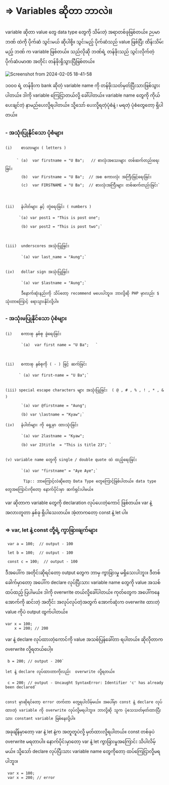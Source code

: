 # => Variables ဆိုတာ ဘာလဲ။

   variable ဆိုတာ value တွေ data type တွေကို သိမ်းတဲ့ အရာတစ်ခုဖြစ်တယ်။ ဉပမာ ဘဏ် ထဲကို ပိုက်ဆံ သွင်းမယ် ဆိုပါစို့။ သွင်းမည့် ပိုက်ဆံသည် value ဖြစ်ပြီး  ထိန်းသိမ်းမည့် ဘဏ် က variable ဖြစ်တယ်။  သည်လိုဆို ဘဏ်ရဲ့ တန်ဖိုးသည် သွင်းလိုက်တဲ့ ပိုက်ဆံပမာဏ အတိုင်း တန်ဖိုးရှိသွားပြီဖြစ်တယ်။  
   
   
   ![Screenshot from 2024-02-05 18-41-58](https://github.com/hsumyatm7308/Javascript-notes/assets/107622230/a046e1e5-c57b-486f-ba3a-c8a5feaaffbd)

   
   
   
   
  ၁၀၀၀ ရဲ့ တန်ဖိုးက bank ဆိုတဲ့ variable name ကို တန်ဖိုးသတ်မှတ်ပြီးသားဖြစ်သွားပါတယ်။ ဒါကို variable ကြေငြာတယ်လို့ ခေါ်ပါတယ်။ variable name တွေကို ကိုယ်ပေးချင်တဲ့ နာမည်ပေးလို့ရပါတယ်။ သို့သော် ပေးလို့ရတဲ့ပုံစံနဲ့ ၊ မရတဲ့ ပုံစံတွေတော့ ရှိပါတယ်။ 

      
 ### -  အသုံးပြုနိုင်သော ပုံစံများ 
  
    (i)    စာသားများ ( letters )  
    
         ` (a)  var firstname = "U Ba";   // စာလုံးအသေးများ တစ်ဆက်တည်းရေးခြင်း
           (b)  var Firstname = "U Ba";  // အစ စကားလုံး အကြီးဖြင့်ရေးခြင်း
           (c)  var FIRSTNAME = "U Ba";  // စားလုံးအကြီးများ တစ်ဆက်တည်းခြင်း`
    
    
    
    (ii)   နံပါတ်များ နှင့် တွဲရေးခြင်း ( numbers )  
         
          `(a) var post1 = "This is post one"; 
           
           (b) var post2 = "This is post two";`
    
    
    
    (iii)  underscores အသုံးပြုခြင်း 
           
           `(a) var last_name = "Aung";`
           
    
    (iv)   dollar sign အသုံးပြုခြင်း 
    
           `(a) var $lastname = "Aung";`
           
           ဒီနောက်ဆုံးနည်းကို သိပ်တော့ recommend မပေးပါဘူး။ ဘာလို့ဆို PHP မှာလည်း $ သုံးတာကြောင့် ရောသွားနိုင်လို့ပါ။ 
    
    
          
 ### -  အသုံးမပြုနိုင်သော ပုံစံများ 
   
    (i)    စကားစု နှစ်စု ခွဲရေးခြင်း  
    
           `(a)  var first name = "U Ba";   `
    
    
    
    (ii)   စကားစု နှစ်စုကို ( - ) ဖြင့် ဆက်ခြင်း
         
          ` (a) var first-name = "U Ba";`
    
    
    (iii) special escape characters များ အသုံးပြုခြင်း  ( @ , # , % , ! , * , & )
           
           `(a) var @firstname = "Aung";  
           
           (b) var \lastname = "Kyaw";` 
    
    (iv)   နံပါတ်များ ကို ရှေ့မှာ ထားသုံးခြင်း 
    
           `(a) var 2lastname = "Kyaw";
           
           (b) var 23title  = "This is title 23"; `
           
           
    (v) variable name တွေကို single / double quote ထဲ ထည့်ရေးခြင်း
       
           `(a) var "firstname" = "Aye Aye";`
       
            Tip:: ဘာကြောင့်လဲဆိုတော့ Data Type တွေကြောင့်ဖြစ်ပါတယ်။ data type တွေအကြောင်းကိုတော့ နောက်ပိုင်းမှာ ဆက်ရှင်းပါမယ်။ 
      
      
      
      
   
   var ဆိုတာက variable တွေကို declaration လုပ်ပေးတဲ့ကောင် ဖြစ်တယ်။ var နဲ့အလားတူတာ နှစ်ခု ရှိပါသေးတယ်။ အဲ့တာကတော့  const  နဲ့  let  ပါ။ 
   
   
### => var, let နဲ့ const တို့ရဲ့ ကွာခြားချက်များ 

 
     var a = 100;  // output - 100 
    
     let b = 100;  // output - 100
     
     const c = 100;  // output - 100
     
     
  ဒီအပေါ်က အတိုင်းဆိုရင်တော့ output တွေက ဘာမှ ကွာခြားမှု မရှိသေးပါဘူး။ ဒီတစ်ခေါက်မှာတော့ အပေါ်က declare လုပ်ပြီးသား variable name တွေကို value အသစ်ထပ်ထည့် ပြပါမယ်။  ဒါကို overwrite တယ်လို့ခေါ်ပါတယ်။ ကုတ်တွေက အပေါ်ကနေ အောက်ကို ဆင်းတဲ့ အတိုင်း အလုပ်လုပ်တဲ့အတွက် အောက်ဆုံးက overwrite ထားတဲ့ value ကိုပဲ output ထွက်ပါတယ်။ 

    var x = 100; 
        x = 200; // 200 
        
   var နဲ့ declare လုပ်ထားတဲ့ကောင်ကို value အသစ်ပြန်ခေါ်တာ ရပါတယ်။  ဆိုလိုတာက overwrite လို့ရတယ်ပေါ့။ 
     
     b = 200; // output - 200` 
     
    let နဲ့ declare လုပ်ထားတာကိုလည်း  overwrite လို့ရတယ်။  
     
     c = 200; // output - Uncaught SyntaxError: Identifier 'c' has already been declared`
     
     
    const မှာဆိုရင်တော့ error တက်တာ တွေ့ရပါလိမ့်မယ်။ အပေါ်မှာ const နဲ့ declare လုပ်ထားတဲ့ variable ကို overwrite လုပ်လို့မရပါဘူး။ ဘာလို့ဆို သူက ပုံသေသတ်မှတ်ထားပြီးသား constant variable ဖြစ်နေလို့ပါ။ 
     
  အခုချိန်မှာတော့ var နဲ့ let နဲ့က အတူတူပဲလို့ မှတ်ထားလို့ရပါတယ်။  const တစ်ခုပဲ overwrite မရတာပါ။  နောက်ပိုင်းမှာတော့ var နဲ့ let ကွာခြားမှုအကြောင်း သိပါလိမ့်မယ်။ သို့သော် declare လုပ်ပြီးသား variable name တွေကိုတော့ ထပ်ကြေငြာလို့မရပါဘူး။

     var x = 100;
     var x = 200; // error
    
     
    
    
